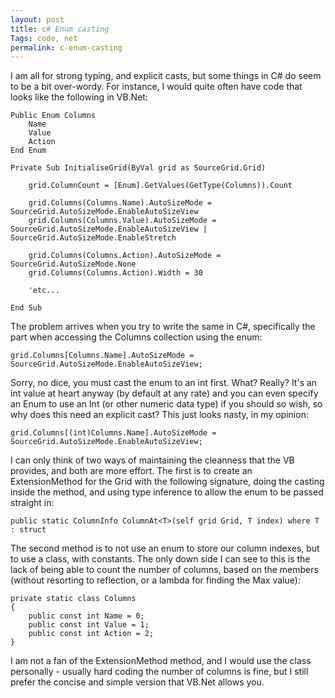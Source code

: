 ```yaml
---
layout: post
title: c# Enum casting
Tags: code, net
permalink: c-enum-casting
---
```


I am all for strong typing, and explicit casts, but some things in C# do seem to be a bit over-wordy.  For instance, I would quite often have code that looks like the following in VB.Net:

	Public Enum Columns
		Name
		Value
		Action
	End Enum

	Private Sub InitialiseGrid(ByVal grid as SourceGrid.Grid)

		grid.ColumnCount = [Enum].GetValues(GetType(Columns)).Count
		
		grid.Columns(Columns.Name).AutoSizeMode = SourceGrid.AutoSizeMode.EnableAutoSizeView
		grid.Columns(Columns.Value).AutoSizeMode = SourceGrid.AutoSizeMode.EnableAutoSizeView | SourceGrid.AutoSizeMode.EnableStretch
		
		grid.Columns(Columns.Action).AutoSizeMode = SourceGrid.AutoSizeMode.None
		grid.Columns(Columns.Action).Width = 30
		
		'etc...
		
	End Sub

The problem arrives when you try to write the same in C#, specifically the part when accessing the Columns collection using the enum:

	grid.Columns[Columns.Name].AutoSizeMode = SourceGrid.AutoSizeMode.EnableAutoSizeView;

Sorry, no dice, you must cast the enum to an int first.  What? Really? It's an int value at heart anyway (by default at any rate) and you can even specify an Enum to use an Int (or other numeric data type) if you should so wish, so why does this need an explicit cast?  This just looks nasty, in my opinion:

	grid.Columns[(int)Columns.Name].AutoSizeMode = SourceGrid.AutoSizeMode.EnableAutoSizeView;

I can only think of two ways of maintaining the cleanness that the VB provides, and both are more effort.  The first is to create an ExtensionMethod for the Grid with the following signature, doing the casting inside the method, and using type inference to allow the enum to be passed straight in:

	public static ColumnInfo ColumnAt<T>(self grid Grid, T index) where T : struct

The second method is to not use an enum to store our column indexes, but to use a class, with constants.  The only down side I can see to this is the lack of being able to count the number of columns, based on the members (without resorting to reflection, or a lambda for finding the Max value):

	private static class Columns
	{
		public const int Name = 0;
		public const int Value = 1;
		public const int Action = 2;
	}

I am not a fan of the ExtensionMethod method, and I would use the class personally - usually hard coding the number of columns is fine, but I still prefer the concise and simple version that VB.Net allows you.